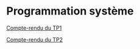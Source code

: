 # Programmation système

[Compte-rendu du TP1](https://github.com/sofianegargouri/tps_prog_systeme/tree/master/tp1)

[Compte-rendu du TP2](https://github.com/sofianegargouri/tps_prog_systeme/tree/master/tp2)
